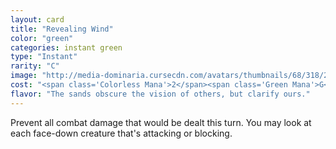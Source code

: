 ```yaml
---
layout: card
title: "Revealing Wind"
color: "green"
categories: instant green
type: "Instant"
rarity: "C"
image: "http://media-dominaria.cursecdn.com/avatars/thumbnails/68/318/200/283/635618396886718151.png"
cost: "<span class='Colorless Mana'>2</span><span class='Green Mana'>G</span>"
flavor: "The sands obscure the vision of others, but clarify ours."
---
```


Prevent all combat damage that would be dealt this turn. You may look at each face-down creature that's attacking or blocking.
